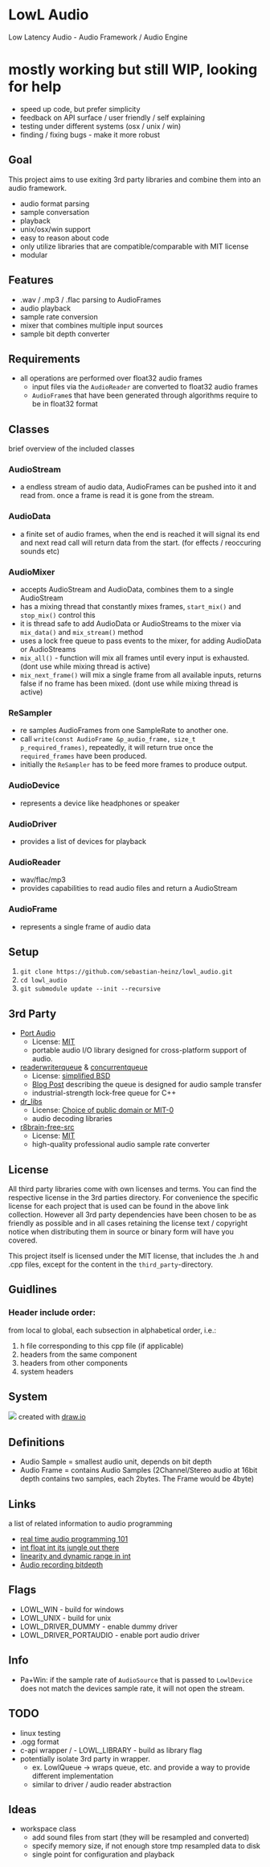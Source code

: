 LowL Audio
===
Low Latency Audio - Audio Framework / Audio Engine

# mostly working but still WIP, looking for help
- speed up code, but prefer simplicity
- feedback on API surface / user friendly / self explaining
- testing under different systems (osx / unix / win)
- finding / fixing bugs - make it more robust

## Goal
This project aims to use exiting 3rd party libraries and combine them into an audio framework.

- audio format parsing
- sample conversation
- playback
- unix/osx/win support
- easy to reason about code
- only utilize libraries that are compatible/comparable with MIT license
- modular

## Features
- .wav / .mp3 / .flac parsing to AudioFrames
- audio playback
- sample rate conversion
- mixer that combines multiple input sources
- sample bit depth converter

## Requirements
- all operations are performed over float32 audio frames
  - input files via the `AudioReader` are converted to float32 audio frames
  - `AudioFrame`s that have been generated through algorithms require to be in float32 format

## Classes
brief overview of the included classes

### AudioStream 
- a endless stream of audio data, AudioFrames can be pushed into it and read from. once a frame is read it is gone from the stream.

### AudioData 
- a finite set of audio frames, when the end is reached it will signal its end and next read call will return data from the start. (for effects / reoccuring sounds etc)

### AudioMixer 
- accepts AudioStream and AudioData, combines them to a single AudioStream
- has a mixing thread that constantly mixes frames, `start_mix()` and `stop_mix()` control this
- it is thread safe to add AudioData or AudioStreams to the mixer via `mix_data()` and `mix_stream()` method
- uses a lock free queue to pass events to the mixer, for adding AudioData or AudioStreams
- `mix_all()` - function will mix all frames until every input is exhausted. (dont use while mixing thread is active)
- `mix_next_frame()` will mix a single frame from all available inputs, returns false if no frame has been mixed. (dont use while mixing thread is active)

### ReSampler
- re samples AudioFrames from one SampleRate to another one.
- call `write(const AudioFrame &p_audio_frame, size_t p_required_frames)`, repeatedly, it will return true once the `required_frames` have been produced.
- initially the `ReSampler` has to be feed more frames to produce output.

### AudioDevice 
- represents a device like headphones or speaker

### AudioDriver 
- provides a list of devices for playback

### AudioReader
- wav/flac/mp3
- provides capabilities to read audio files and return a AudioStream

### AudioFrame 
- represents a single frame of audio data


## Setup
1) `git clone https://github.com/sebastian-heinz/lowl_audio.git`
2) `cd lowl_audio`
3) `git submodule update --init --recursive`

## 3rd Party
- [Port Audio](https://github.com/PortAudio/portaudio) 
  - License: [MIT](https://github.com/PortAudio/portaudio/blob/master/LICENSE.txt)
  - portable audio I/O library designed for cross-platform support of audio.
- [readerwriterqueue](https://github.com/cameron314/readerwriterqueue) & [concurrentqueue](https://github.com/cameron314/concurrentqueue)
  - License: [simplified BSD](https://github.com/cameron314/readerwriterqueue/blob/master/LICENSE.md)
  - [Blog Post](https://moodycamel.com/blog/2013/a-fast-lock-free-queue-for-c++.htm) describing the queue is designed for audio sample transfer
  - industrial-strength lock-free queue for C++
- [dr_libs](https://github.com/mackron/dr_libs)
  - License: [Choice of public domain or MIT-0](https://github.com/mackron/dr_libs/blob/46f149034a9f27e873d2c4c6e6a34ae4823a2d8d/dr_wav.h#L6363)
  - audio decoding libraries
- [r8brain-free-src](https://github.com/avaneev/r8brain-free-src)
  - License: [MIT](https://github.com/avaneev/r8brain-free-src/blob/master/LICENSE)
  - high-quality professional audio sample rate converter

## License
All third party libraries come with own licenses and terms.
You can find the respective license in the 3rd parties directory.
For convenience the specific license for each project that is used can be found in the above link collection.
However all 3rd party dependencies have been chosen to be as friendly as possible and in all cases retaining the
license text / copyright notice when distributing them in source or binary form will have you covered.

This project itself is licensed under the MIT license, that includes the .h and .cpp files, except for the content
in the `third_party`-directory.

## Guidlines

### Header include order:
from local to global, each subsection in alphabetical order, i.e.:
1) h file corresponding to this cpp file (if applicable)
2) headers from the same component
3) headers from other components
4) system headers

## System
![](./doc/system.jpg)
created with [draw.io](https://draw.io/)

## Definitions
- Audio Sample = smallest audio unit, depends on bit depth
- Audio Frame = contains Audio Samples (2Channel/Stereo audio at 16bit depth contains two samples, each 2bytes. The Frame would be 4byte)

## Links
a list of related information to audio programming

- [real time audio programming 101](http://www.rossbencina.com/code/real-time-audio-programming-101-time-waits-for-nothing)
- [int float int its jungle out there](http://blog.bjornroche.com/2009/12/int-float-int-its-jungle-out-there.html)
- [linearity and dynamic range in int](http://blog.bjornroche.com/2009/12/linearity-and-dynamic-range-in-int.html)
- [Audio recording bitdepth](https://lists.apple.com/archives/coreaudio-api/2009/Dec/msg00046.html)

## Flags
- LOWL_WIN - build for windows
- LOWL_UNIX - build for unix  
- LOWL_DRIVER_DUMMY - enable dummy driver
- LOWL_DRIVER_PORTAUDIO - enable port audio driver


## Info
- Pa+Win: if the sample rate of `AudioSource` that is passed to `LowlDevice` does not match the devices sample rate, it will not open the stream.


## TODO
- linux testing
- .ogg format
- c-api wrapper / - LOWL_LIBRARY - build as library flag
- potentially isolate 3rd party in wrapper.
  - ex. LowlQueue -> wraps queue, etc. and provide a way to provide different implementation
  - similar to driver / audio reader abstraction

## Ideas
- workspace class
  - add sound files from start (they will be resampled and converted)
  - specify memory size, if not enough store tmp resampled data to disk
  - single point for configuration and playback
